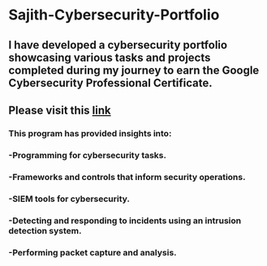# Sajith-Cybersecurity-Portfolio

## I have developed a cybersecurity portfolio showcasing various tasks and projects completed during my journey to earn the Google Cybersecurity Professional Certificate. 
## Please visit this [link](https://www.coursera.org/google-certificates/cybersecurity-certificate)
### This program has provided insights into:
### -Programming for cybersecurity tasks.
### -Frameworks and controls that inform security operations.
### -SIEM tools for cybersecurity.
### -Detecting and responding to incidents using an intrusion detection system.
### -Performing packet capture and analysis.
